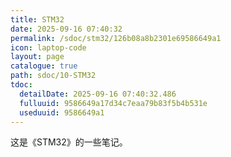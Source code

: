 ```yaml
---
title: STM32
date: 2025-09-16 07:40:32
permalink: /sdoc/stm32/126b08a8b2301e69586649a1
icon: laptop-code
layout: page
catalogue: true
path: sdoc/10-STM32
tdoc:
  detailDate: 2025-09-16 07:40:32.486
  fulluuid: 9586649a17d34c7eaa79b83f5b4b531e
  useduuid: 9586649a1
---
```


这是《STM32》的一些笔记。
